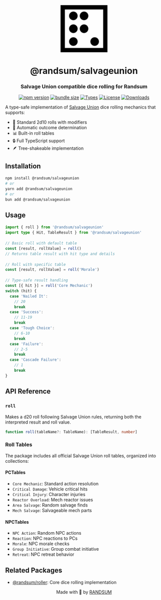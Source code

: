 <div align="center">
  <img width="150" height="150" src="https://raw.githubusercontent.com/RANDSUM/randsum/main/icon.webp" alt="Randsum Logo">
  <h1>@randsum/salvageunion</h1>
  <h3>Salvage Union compatible dice rolling for Randsum</h3>

[![npm version](https://img.shields.io/npm/v/@randsum/salvageunion)](https://www.npmjs.com/package/@randsum/salvageunion)
[![bundle size](https://img.shields.io/bundlephobia/minzip/@randsum/salvageunion)](https://bundlephobia.com/package/@randsum/salvageunion)
[![Types](https://img.shields.io/npm/types/@randsum/salvageunion)](https://www.npmjs.com/package/@randsum/salvageunion)
[![License](https://img.shields.io/npm/l/@randsum/salvageunion)](https://github.com/RANDSUM/randsum/blob/main/LICENSE)
[![Downloads](https://img.shields.io/npm/dm/@randsum/salvageunion)](https://www.npmjs.com/package/@randsum/salvageunion)

</div>

A type-safe implementation of [Salvage Union](https://www.geargrindergames.com/salvage-union) dice rolling mechanics that supports:

- 🎲 Standard 2d10 rolls with modifiers
- 🎯 Automatic outcome determination
- 📊 Built-in roll tables
- 🔒 Full TypeScript support
- 🪶 Tree-shakeable implementation

## Installation

```bash
npm install @randsum/salvageunion
# or
yarn add @randsum/salvageunion
# or
bun add @randsum/salvageunion
```

## Usage

```typescript
import { roll } from '@randsum/salvageunion'
import type { Hit, TableResult } from '@randsum/salvageunion'

// Basic roll with default table
const [result, rollValue] = roll()
// Returns table result with hit type and details

// Roll with specific table
const [result, rollValue] = roll('Morale')

// Type-safe result handling
const [{ hit }] = roll('Core Mechanic')
switch (hit) {
  case 'Nailed It':
    // 20
    break
  case 'Success':
    // 11-19
    break
  case 'Tough Choice':
    // 6-10
    break
  case 'Failure':
    // 2-5
    break
  case 'Cascade Failure':
    // 1
    break
}
```

## API Reference

### `roll`

Makes a d20 roll following Salvage Union rules, returning both the interpreted result and roll value.

```typescript
function roll(tableName?: TableName): [TableResult, number]
```

### Roll Tables

The package includes all official Salvage Union roll tables, organized into collections:

#### PCTables

- `Core Mechanic`: Standard action resolution
- `Critical Damage`: Vehicle critical hits
- `Critical Injury`: Character injuries
- `Reactor Overload`: Mech reactor issues
- `Area Salvage`: Random salvage finds
- `Mech Salvage`: Salvageable mech parts

#### NPCTables

- `NPC Action`: Random NPC actions
- `Reaction`: NPC reactions to PCs
- `Morale`: NPC morale checks
- `Group Initiative`: Group combat initiative
- `Retreat`: NPC retreat behavior

## Related Packages

- [@randsum/roller](https://github.com/RANDSUM/randsum/tree/main/packages/roller): Core dice rolling implementation

<div align="center">
Made with 👹 by <a href="https://github.com/RANDSUM">RANDSUM</a>
</div>
